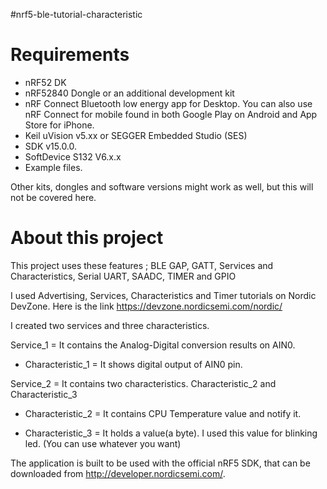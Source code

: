 #nrf5-ble-tutorial-characteristic
 
# Requirements

* nRF52 DK
* nRF52840 Dongle or an additional development kit
* nRF Connect Bluetooth low energy app for Desktop. You can also use nRF Connect for mobile found in both Google Play on Android and App Store for iPhone.
* Keil uVision v5.xx or SEGGER Embedded Studio (SES)
* SDK v15.0.0.
* SoftDevice S132 V6.x.x
* Example files.

Other kits, dongles and software versions might work as well, but this will not be covered here.

# About this project
This project uses these features ; BLE GAP, GATT, Services and Characteristics, Serial UART, SAADC, TIMER and GPIO


I used Advertising, Services, Characteristics and Timer tutorials on Nordic DevZone. Here is the link https://devzone.nordicsemi.com/nordic/

I created two services and three characteristics.

Service_1 = It contains the Analog-Digital conversion results on AIN0.

 * Characteristic_1 = It shows digital output of AIN0 pin.
 
Service_2 = It contains two characteristics. Characteristic_2 and Characteristic_3

 * Characteristic_2 = It contains CPU Temperature value and notify it.

 * Characteristic_3 = It holds a value(a byte). I used this value for blinking led. (You can use whatever you want)

The application is built to be used with the official nRF5 SDK, that can be downloaded from http://developer.nordicsemi.com/.
